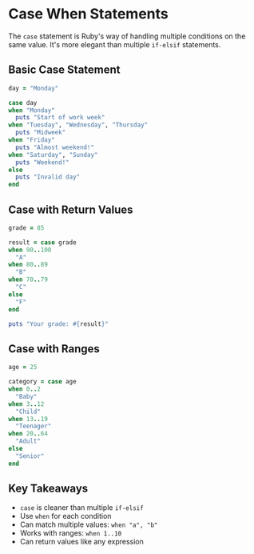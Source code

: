 # Case When Statements

The `case` statement is Ruby's way of handling multiple conditions on the same value. It's more elegant than multiple `if-elsif` statements.

## Basic Case Statement

```ruby
day = "Monday"

case day
when "Monday"
  puts "Start of work week"
when "Tuesday", "Wednesday", "Thursday"
  puts "Midweek"
when "Friday"
  puts "Almost weekend!"
when "Saturday", "Sunday"
  puts "Weekend!"
else
  puts "Invalid day"
end
```

## Case with Return Values

```ruby
grade = 85

result = case grade
when 90..100
  "A"
when 80..89
  "B"
when 70..79
  "C"
else
  "F"
end

puts "Your grade: #{result}"
```

## Case with Ranges

```ruby
age = 25

category = case age
when 0..2
  "Baby"
when 3..12
  "Child"
when 13..19
  "Teenager"
when 20..64
  "Adult"
else
  "Senior"
end
```

## Key Takeaways

- `case` is cleaner than multiple `if-elsif`
- Use `when` for each condition
- Can match multiple values: `when "a", "b"`
- Works with ranges: `when 1..10`
- Can return values like any expression
